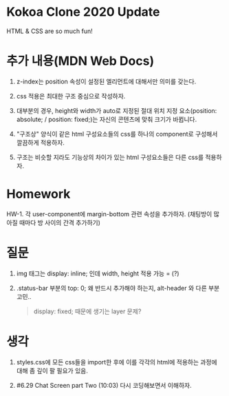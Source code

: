 # Kokoa Clone 2020 Update

HTML & CSS are so much fun!

# 추가 내용(MDN Web Docs)

1. z-index는 position 속성이 설정된 엘리먼트에 대해서만 의미를 갖는다.

2. css 적용은 최대한 구조 중심으로 작성하자.

3. 대부분의 경우, height와 width가 auto로 지정된 절대 위치 지정 요소(position: absolute; / position: fixed;)는 자신의 콘텐츠에 맞춰 크기가 바뀝니다.

4. "구조상" 양식이 같은 html 구성요소들의 css를 하나의 component로 구성해서 깔끔하게 적용하자.

5. 구조는 비슷할 지라도 기능상의 차이가 있는 html 구성요소들은 다른 css를 적용하자.

# Homework

HW-1. 각 user-component에 margin-bottom 관련 속성을 추가하자.
(채팅방이 많아질 때마다 방 사이의 간격 추가하기)

# 질문

1. img 태그는 display: inline; 인데 width, height 적용 가능 = (?)

2. .status-bar 부분의 top: 0; 왜 반드시 추가해야 하는지, alt-header 와 다른 부분 고민..
   > display: fixed; 때문에 생기는 layer 문제?

# 생각

1. styles.css에 모든 css들을 import한 후에 이를 각각의 html에 적용하는 과정에 대해 좀 깊이 팔 필요가 있음.

2. #6.29 Chat Screen part Two (10:03) 다시 코딩해보면서 이해하자.
